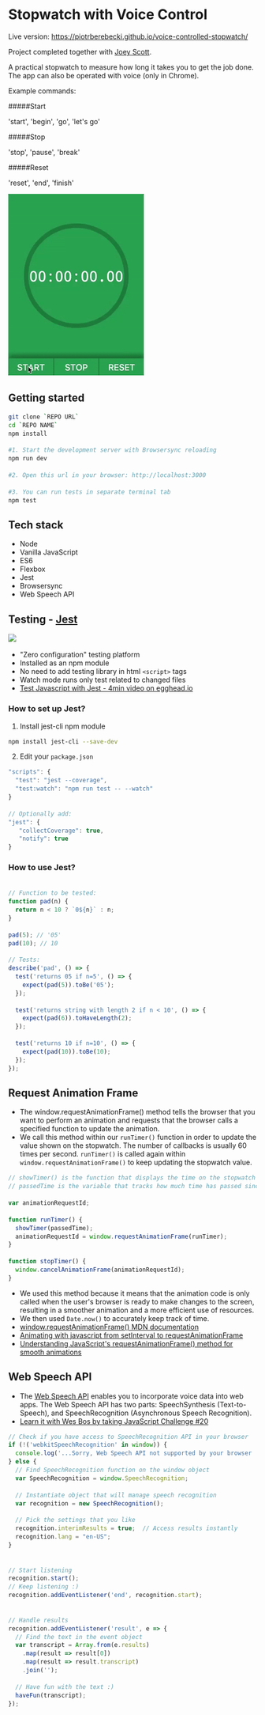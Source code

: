 # Stopwatch with Voice Control

Live version: https://piotrberebecki.github.io/voice-controlled-stopwatch/

Project completed together with [Joey Scott](https://github.com/joeylouise).

A practical stopwatch to measure how long it takes you to get the job done. The app can also be operated with voice (only in Chrome).

Example commands:

#####Start

'start', 'begin', 'go', 'let's go'

#####Stop

'stop', 'pause', 'break'

#####Reset

'reset', 'end', 'finish'

<img src="./src/graphics/screencast.gif" width="275px" height="auto">



<!-- ***************************************************** -->
## Getting started

```sh
git clone `REPO URL`
cd `REPO NAME`
npm install

#1. Start the development server with Browsersync reloading
npm run dev

#2. Open this url in your browser: http://localhost:3000

#3. You can run tests in separate terminal tab
npm test
```


<!-- ***************************************************** -->
## Tech stack
* Node
* Vanilla JavaScript
* ES6
* Flexbox
* Jest
* Browsersync
* Web Speech API



<!-- ***************************************************** -->
## Testing - [Jest](https://facebook.github.io/jest/)

<img src="https://cdn.slant.co/1440ece6-1968-4c44-8b4c-8a61e397770b/-/format/jpeg/-/progressive/yes/-/preview/480x480/" width="275px" height="auto">

- "Zero configuration" testing platform
- Installed as an npm module
- No need to add testing library in html `<script>` tags
- Watch mode runs only test related to changed files
- [Test Javascript with Jest - 4min video on egghead.io](https://egghead.io/lessons/javascript-test-javascript-with-jest)

### How to set up Jest?

1. Install jest-cli npm module
```sh
npm install jest-cli --save-dev
```

2. Edit your `package.json`

```javascript
"scripts": {
  "test": "jest --coverage",
  "test:watch": "npm run test -- --watch"
}

// Optionally add:
"jest": {
   "collectCoverage": true,
   "notify": true
}
```


### How to use Jest?

```javascript

// Function to be tested:
function pad(n) {
  return n < 10 ? `0${n}` : n;
}

pad(5); // '05'
pad(10); // 10

// Tests:
describe('pad', () => {
  test('returns 05 if n=5', () => {
    expect(pad(5)).toBe('05');
  });

  test('returns string with length 2 if n < 10', () => {
    expect(pad(6)).toHaveLength(2);
  });

  test('returns 10 if n=10', () => {
    expect(pad(10)).toBe(10);
  });
});
```



<!-- ***************************************************** -->
## Request Animation Frame

- The window.requestAnimationFrame() method tells the browser that you want to perform an animation and requests that the browser calls a specified function to update the animation.
- We call this method within our `runTimer()` function in order to update the value shown on the stopwatch. The number of callbacks is usually 60 times per second. `runTimer()` is called again within `window.requestAnimationFrame()` to keep updating the stopwatch value.

```javascript
// showTimer() is the function that displays the time on the stopwatch
// passedTime is the variable that tracks how much time has passed since the stopwatch was started

var animationRequestId;

function runTimer() {
  showTimer(passedTime);
  animationRequestId = window.requestAnimationFrame(runTimer);
}

function stopTimer() {
  window.cancelAnimationFrame(animationRequestId);
}
```

- We used this method because it means that the animation code is only called when the user's browser is ready to make changes to the screen, resulting in a smoother animation and a more efficient use of resources.
- We then used `Date.now()` to accurately keep track of time.
- [window.requestAnimationFrame() MDN documentation](https://developer.mozilla.org/en-US/docs/Web/API/window/requestAnimationFrame)
- [Animating with javascript from setInterval to requestAnimationFrame](https://hacks.mozilla.org/2011/08/animating-with-javascript-from-setinterval-to-requestanimationframe/)
- [Understanding JavaScript's requestAnimationFrame() method for smooth animations](http://www.javascriptkit.com/javatutors/requestanimationframe.shtml)



<!-- ***************************************************** -->
## Web Speech API

- The [Web Speech API](https://developer.mozilla.org/en-US/docs/Web/API/Web_Speech_API) enables you to incorporate voice data into web apps. The Web Speech API has two parts: SpeechSynthesis (Text-to-Speech), and SpeechRecognition (Asynchronous Speech Recognition).
- [Learn it with Wes Bos by taking JavaScript Challenge #20](https://javascript30.com/)


```javascript
// Check if you have access to SpeechRecognition API in your browser
if (!('webkitSpeechRecognition' in window)) {
  console.log('...Sorry, Web Speech API not supported by your browser :(');
} else {
  // Find SpeechRecognition function on the window object
  var SpeechRecognition = window.SpeechRecognition;

  // Instantiate object that will manage speech recognition
  var recognition = new SpeechRecognition();

  // Pick the settings that you like
  recognition.interimResults = true;  // Access results instantly
  recognition.lang = "en-US";
}


// Start listening
recognition.start();
// Keep listening :)
recognition.addEventListener('end', recognition.start);


// Handle results
recognition.addEventListener('result', e => {
  // Find the text in the event object
  var transcript = Array.from(e.results)
    .map(result => result[0])
    .map(result => result.transcript)
    .join('');

  // Have fun with the text :)
  haveFun(transcript);
});
```
